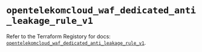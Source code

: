 # `opentelekomcloud_waf_dedicated_anti_leakage_rule_v1`

Refer to the Terraform Registory for docs: [`opentelekomcloud_waf_dedicated_anti_leakage_rule_v1`](https://registry.terraform.io/providers/opentelekomcloud/opentelekomcloud/1.35.9/docs/resources/waf_dedicated_anti_leakage_rule_v1).
